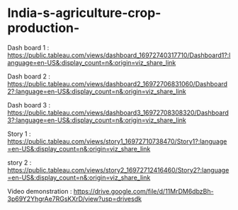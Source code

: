 # India-s-agriculture-crop-production-

Dash board 1 : https://public.tableau.com/views/dashboard_16972740317710/Dashboard1?:language=en-US&:display_count=n&:origin=viz_share_link

Dash board 2 : https://public.tableau.com/views/dashboard2_16972706831060/Dashboard2?:language=en-US&:display_count=n&:origin=viz_share_link

Dash board 3 : https://public.tableau.com/views/dashboard3_16972708308320/Dashboard3?:language=en-US&:display_count=n&:origin=viz_share_link

Story 1 : https://public.tableau.com/views/story1_16972710738470/Story1?:language=en-US&:display_count=n&:origin=viz_share_link

story 2 : https://public.tableau.com/views/story2_16972712416460/Story2?:language=en-US&:display_count=n&:origin=viz_share_link

Video demonstration : https://drive.google.com/file/d/11MrDM6dbzBh-3p69Y2YhgrAe7RGsKXrD/view?usp=drivesdk
